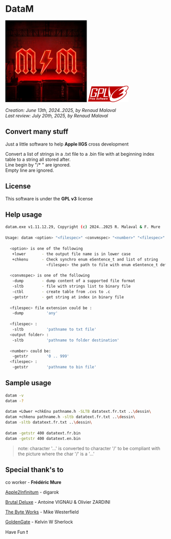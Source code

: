 
# **DataM**

![Alt text](./MM_PowerUp_256x256.png "DataM")    ![Alt text](./gplv3-127x51.png "license") 

_Creation: June 13th, 2024..2025, by Renaud Malaval_  
_Last review: July 20th, 2025, by Renaud Malaval_

## Convert many stuff

Just a little software to help **Apple IIGS** cross development

Convert a list of strings in a .txt file to a .bin file with at beginning index table to a string all stored after.  
Line begin by "/* " are ignored.  
Empty line are ignored.

## License

This software is under the **GPL v3** license

## Help usage

```bash
datam.exe v1.11.12.29, Copyright (c) 2024..2025 R. Malaval & F. Mure

Usage: datam <option> "<filespec>" <convmspec> "<number>" "<filespec>" "<output folder>"

  <option> is one of the following
   +lower       - the output file name is in lower case
   +chkenu      - Check synchro enum eSentence_t and list of string
                  <filespec> the path to file with enum eSentence_t definition

  <convmspec> is one of the following
   -dump        - dump content of a supported file format
   -sltb        - file with strings list to binary file
   -ctbl        - create table from .cvs to .c
   -getstr      - get string at index in binary file

  <filespec> file extension could be :
   -dump          'any'

  <filespec> :
   -sltb          'pathname to txt file'
  <output folder> :
   -sltb          'pathname to folder destination'

  <number> could be:
   -getstr        '0 .. 999'
  <filespec> :
   -getstr        'pathname to bin file'
```

## Sample usage

```bash
datam -v
datam -?

datam +LOwer +chkEnu pathname.h -SLTB datatext.fr.txt ..\dessin\
datam +chkenu pathname.h -sltb datatext.fr.txt ..\dessin\
datam -sltb datatext.fr.txt ..\dessin\

datam -getstr 400 datatext.fr.bin
datam -getstr 400 datatext.en.bin
```

>note:
>character '…' is converted to character '/' to be compliant with the picture where the char '/' is a '…'

## Special thank's to

co worker - **Frédéric Mure**

[Apple2Infinitum](https://app.slack.com/) - digarok

[Brutal Deluxe](https://www.brutaldeluxe.fr/) - Antoine VIGNAU & Olivier ZARDINI

[The Byte Works](https://www.byteworks.us/Products.html) - Mike Westerfield

[GoldenGate](https://goldengate.gitlab.io/) - Kelvin W Sherlock

Have Fun :exclamation:
